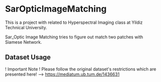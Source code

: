 # SarOpticImageMatching

This is a project with related to Hyperspectral Imaging class at Yildiz Technical University.

Sar_Optic Image Matching tries to figure out match two patches with Siamese Network.



Dataset Usage
-------------
! Important Note !
Please follow the original dataset's restrictions which are presented here! --> https://mediatum.ub.tum.de/1436631
